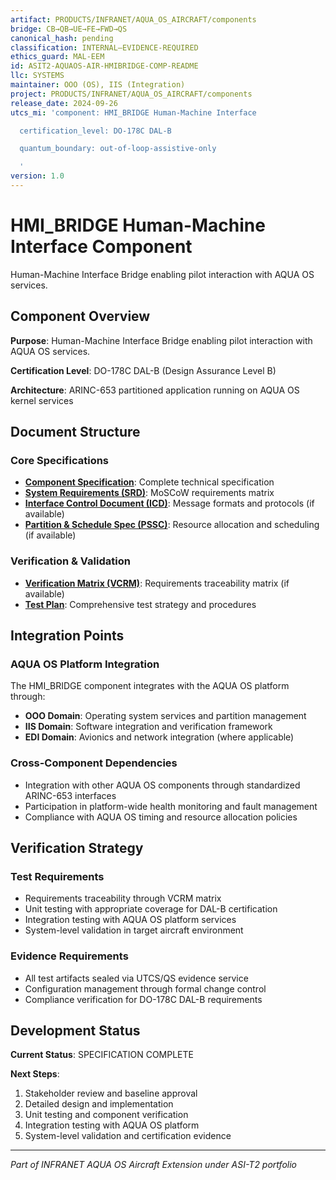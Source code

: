 ```yaml
---
artifact: PRODUCTS/INFRANET/AQUA_OS_AIRCRAFT/components
bridge: CB→QB→UE→FE→FWD→QS
canonical_hash: pending
classification: INTERNAL–EVIDENCE-REQUIRED
ethics_guard: MAL-EEM
id: ASIT2-AQUAOS-AIR-HMIBRIDGE-COMP-README
llc: SYSTEMS
maintainer: OOO (OS), IIS (Integration)
project: PRODUCTS/INFRANET/AQUA_OS_AIRCRAFT/components
release_date: 2024-09-26
utcs_mi: 'component: HMI_BRIDGE Human-Machine Interface

  certification_level: DO-178C DAL-B

  quantum_boundary: out-of-loop-assistive-only

  '
version: 1.0
---
```


# HMI_BRIDGE Human-Machine Interface Component

Human-Machine Interface Bridge enabling pilot interaction with AQUA OS services.

## Component Overview

**Purpose**: Human-Machine Interface Bridge enabling pilot interaction with AQUA OS services.

**Certification Level**: DO-178C DAL-B (Design Assurance Level B)

**Architecture**: ARINC-653 partitioned application running on AQUA OS kernel services

## Document Structure

### Core Specifications
- **[Component Specification](./HMI_BRIDGE_Component_Spec.md)**: Complete technical specification
- **[System Requirements (SRD)](./HMI_BRIDGE_SRD.md)**: MoSCoW requirements matrix
- **[Interface Control Document (ICD)](./HMI_BRIDGE_ICD.yaml)**: Message formats and protocols (if available)
- **[Partition & Schedule Spec (PSSC)](./HMI_BRIDGE_PSSC.json)**: Resource allocation and scheduling (if available)

### Verification & Validation
- **[Verification Matrix (VCRM)](./HMI_BRIDGE_VCRM.csv)**: Requirements traceability matrix (if available)
- **[Test Plan](./HMI_BRIDGE_Test_Plan.md)**: Comprehensive test strategy and procedures

## Integration Points

### AQUA OS Platform Integration
The HMI_BRIDGE component integrates with the AQUA OS platform through:
- **OOO Domain**: Operating system services and partition management
- **IIS Domain**: Software integration and verification framework
- **EDI Domain**: Avionics and network integration (where applicable)

### Cross-Component Dependencies
- Integration with other AQUA OS components through standardized ARINC-653 interfaces
- Participation in platform-wide health monitoring and fault management
- Compliance with AQUA OS timing and resource allocation policies

## Verification Strategy

### Test Requirements
- Requirements traceability through VCRM matrix
- Unit testing with appropriate coverage for DAL-B certification
- Integration testing with AQUA OS platform services
- System-level validation in target aircraft environment

### Evidence Requirements
- All test artifacts sealed via UTCS/QS evidence service
- Configuration management through formal change control
- Compliance verification for DO-178C DAL-B requirements

## Development Status

**Current Status**: SPECIFICATION COMPLETE

**Next Steps**:
1. Stakeholder review and baseline approval
2. Detailed design and implementation  
3. Unit testing and component verification
4. Integration testing with AQUA OS platform
5. System-level validation and certification evidence

---

*Part of INFRANET AQUA OS Aircraft Extension under ASI-T2 portfolio*
